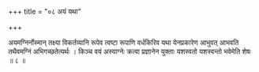 +++
title = "०८ अयं यथा"

+++

अयमग्निर्नोस्मान् तक्ष्या विकर्तव्यानि रूपेव त्वष्टा रूपाणि वर्धकिरिव यथा येनप्रकारेण आभुवत् आभवति तथैवमग्निं अभिगच्छतेत्यर्थः । किञ्च वयं अस्याग्नेः क्रत्वा प्रज्ञानेन युक्ताः यशस्वतो यशस्वन्तो भवेमेति शेषः ॥ ८ ॥